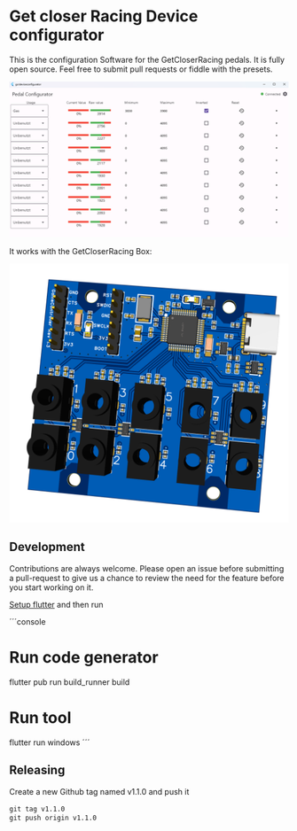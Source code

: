 # Get closer Racing Device configurator

This is the configuration Software for the GetCloserRacing pedals. It is fully open source. Feel free to submit pull requests or fiddle with the presets.

![Demo](docs/Demo.png)

It works with the GetCloserRacing Box:

![Demo](docs/GameController.png)

## Development

Contributions are always welcome. Please open an issue before submitting a pull-request to give us a chance to review the need for the feature before you start working on it.

[Setup flutter](https://docs.flutter.dev/get-started/install/windows) and then run

´´´console
# Run code generator
flutter pub run build_runner build
# Run tool
flutter run windows
´´´

## Releasing

Create a new Github tag named v1.1.0 and push it

```console
git tag v1.1.0
git push origin v1.1.0
```
